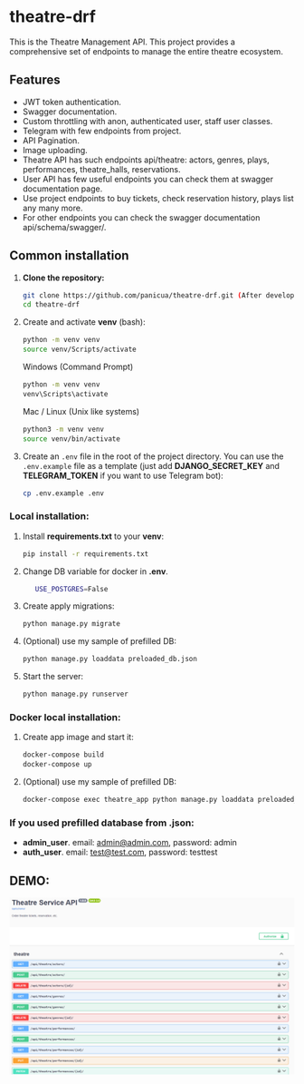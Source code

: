 # theatre-drf
This is the Theatre Management API. This project provides a comprehensive set of endpoints to manage the entire theatre ecosystem.

## Features
- JWT token authentication.
- Swagger documentation.
- Custom throttling with anon, authenticated user, staff user classes.
- Telegram with few endpoints from project.
- API Pagination.
- Image uploading.
- Theatre API has such endpoints api/theatre: actors, genres, plays, performances, theatre_halls, reservations.
- User API has few useful endpoints you can check them at swagger documentation page.
- Use project endpoints to buy tickets, check reservation history, plays list any many more.
- For other endpoints you can check the swagger documentation api/schema/swagger/.


## Common installation

1. **Clone the repository:**

   ```sh
   git clone https://github.com/panicua/theatre-drf.git (After develop branch merged with main)
   cd theatre-drf
   ```

2. Create and activate **venv** (bash):
   ```sh
   python -m venv venv
   source venv/Scripts/activate
   ```
   Windows (Command Prompt)
   ```sh
   python -m venv venv
   venv\Scripts\activate
   ```
   Mac / Linux (Unix like systems)
   ```sh
   python3 -m venv venv
   source venv/bin/activate
   ```

3. Create an `.env` file in the root of the project directory. You can use the `.env.example` file as a template (just add **DJANGO_SECRET_KEY** and **TELEGRAM_TOKEN** if you want to use Telegram bot):
    ```sh
    cp .env.example .env
    ```

### Local installation:
1. Install **requirements.txt** to your **venv**:
   ```sh
   pip install -r requirements.txt
   ```

2. Change DB variable for docker in **.env**.
   ```sh
      USE_POSTGRES=False
   ```
   
3. Create apply migrations:
   ```sh
   python manage.py migrate
   ```

4. (Optional) use my sample of prefilled DB:
   ```sh
   python manage.py loaddata preloaded_db.json
   ```
   
5. Start the server:
   ```sh
   python manage.py runserver
   ```
   
### Docker local installation:
1. Create app image and start it:
   ```sh
   docker-compose build
   docker-compose up
   ```
2. (Optional) use my sample of prefilled DB:
   ```sh
   docker-compose exec theatre_app python manage.py loaddata preloaded_db.json
   ```

### If you used prefilled database from .json:
   - **admin_user**. email: admin@admin.com, password: admin
   - **auth_user**. email: test@test.com, password: testtest


## DEMO:
![demo.png](demo.png)
